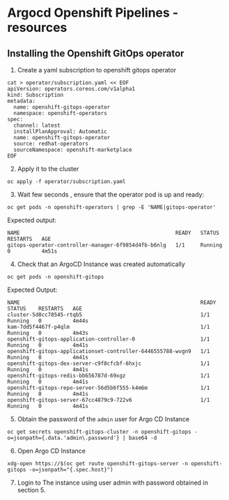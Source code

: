 # Argocd Openshift Pipelines - resources

## Installing the Openshift GitOps operator
1. Create a yaml subscription to openshift gitops operator 
```shell
cat > operator/subscription.yaml << EOF
apiVersion: operators.coreos.com/v1alpha1
kind: Subscription
metadata:
  name: openshift-gitops-operator
  namespace: openshift-operators
spec:
  channel: latest 
  installPlanApproval: Automatic
  name: openshift-gitops-operator 
  source: redhat-operators 
  sourceNamespace: openshift-marketplace 
EOF
```

2. Apply it to the cluster
```shell
oc apply -f operator/subscription.yaml
```

3. Wait few seconds , ensure that the operator pod is up and ready:
```shell
oc get pods -n openshift-operators | grep -E 'NAME|gitops-operator'
```

Expected output:
```shell
NAME                                                  READY   STATUS    RESTARTS   AGE
gitops-operator-controller-manager-6f9854d4fb-b6nlg   1/1     Running   0          4m51s
```
4. Check that an ArgoCD Instance was created automatically
```shell
oc get pods -n openshift-gitops
```
Expected Output:
```shell
NAME                                                          READY   STATUS    RESTARTS   AGE
cluster-5d8cc78545-rtqb5                                      1/1     Running   0          4m44s
kam-7dd5f4467f-p4qlm                                          1/1     Running   0          4m43s
openshift-gitops-application-controller-0                     1/1     Running   0          4m41s
openshift-gitops-applicationset-controller-6446555788-wvgn9   1/1     Running   0          4m41s
openshift-gitops-dex-server-c9f8cfcbf-6hxjc                   1/1     Running   0          4m41s
openshift-gitops-redis-bb656787d-69xgz                        1/1     Running   0          4m41s
openshift-gitops-repo-server-56d5b6f555-k4m6m                 1/1     Running   0          4m41s
openshift-gitops-server-67cc4879c9-722v6                      1/1     Running   0          4m41s
```

5. Obtain the password of the `admin` user for Argo CD Instance
```shell
oc get secrets openshift-gitops-cluster -n openshift-gitops -o=jsonpath={.data.'admin\.password'} | base64 -d
```

6. Open Argo CD Instance
```shell
xdg-open https://$(oc get route openshift-gitops-server -n openshift-gitops -o=jsonpath="{.spec.host}")
```

7. Login to The instance using user admin with password obtained in section 5.